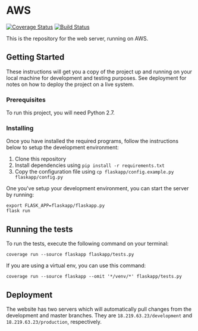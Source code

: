 # AWS

[![Coverage Status](https://coveralls.io/repos/github/Team9-RobotIX/AWS/badge.svg)](https://coveralls.io/github/Team9-RobotIX/AWS)
[![Build Status](https://travis-ci.org/Team9-RobotIX/AWS.svg?branch=master)](https://travis-ci.org/Team9-RobotIX/AWS)

This is the repository for the web server, running on AWS.

## Getting Started

These instructions will get you a copy of the project up and running on your local machine for development and testing purposes. See deployment for notes on how to deploy the project on a live system.

### Prerequisites

To run this project, you will need Python 2.7.

### Installing

Once you have installed the required programs, follow the instructions below
to setup the development environment:

1. Clone this repository
2. Install dependencies using `pip install -r requirements.txt`
3. Copy the configuration file using `cp flaskapp/config.example.py flaskapp/config.py`

One you've setup your development environment, you can start the server by running:

```
export FLASK_APP=flaskapp/flaskapp.py
flask run
```

## Running the tests

To run the tests, execute the following command on your terminal:

```
coverage run --source flaskapp flaskapp/tests.py
```

If you are using a virtual env, you can use this command:

```
coverage run --source flaskapp --omit '*/venv/*' flaskapp/tests.py
```

## Deployment

The website has two servers which will automatically pull changes from the development and master branches. They are `18.219.63.23/development` and `18.219.63.23/production`, respectively.
